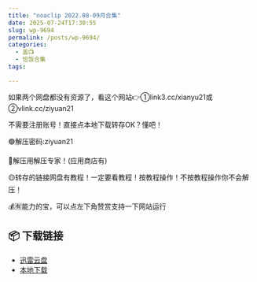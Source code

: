 ```yaml
---
title: "noaclip 2022.08-09月合集"
date: 2025-07-24T17:30:55
slug: wp-9694
permalink: /posts/wp-9694/
categories:
  - 盖📺
  - 恰饭合集
tags:

---
```


如果两个网盘都没有资源了，看这个网站👉①link3.cc/xianyu21或②vlink.cc/ziyuan21

不需要注册账号！直接点本地下载转存OK？懂吧！

🟢解压密码:ziyuan21

🔵解压用解压专家！(应用商店有)

🟡转存的链接网盘有教程！一定要看教程！按教程操作！不按教程操作你不会解压！

💰🈶能力的宝，可以点左下角赞赏支持一下网站运行

## 📦 下载链接
- [迅雷云盘](https://blziyuan21.com/pay-download/9694?key=903b2039f7&down_id=0)
- [本地下载](https://blziyuan21.com/pay-download/9694?key=903b2039f7&down_id=1)

